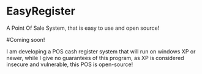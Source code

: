 # EasyRegister
A Point Of Sale System, that is easy to use and open source!

#Coming soon!

I am developing a POS cash register system that will run on windows XP or newer, while I give no guarantees of this program, as XP is considered insecure and vulnerable, this POS is open-source!
